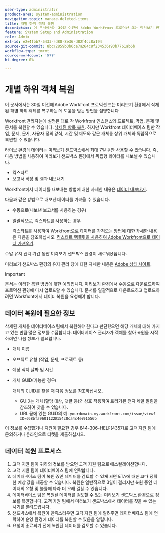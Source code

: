```yaml
---
user-type: administrator
product-area: system-administration
navigation-topic: manage-deleted-items
title: 개별 하위 객체 복원
description: 이 문서에서는 30일 이전에 Adobe Workfront 프로덕션 또는 미리보기 환경에서 삭제된 개별 하위 객체를 복구하는 데 도움을 받는 방법을 설명합니다.
feature: System Setup and Administration
role: Admin
exl-id: e2e4fbb7-5433-4d88-8e36-d82f4cc8a194
source-git-commit: 8bcc2859b3b6ce7a264c8f234536a93b7761ab6b
workflow-type: tm+mt
source-wordcount: '578'
ht-degree: 0%

---
```


# 개별 하위 객체 복원

이 문서에서는 30일 이전에 Adobe Workfront 프로덕션 또는 미리보기 환경에서 삭제된 개별 하위 객체를 복구하는 데 도움을 받는 방법을 설명합니다.

Workfront 관리자는에 설명된 대로 각 Workfront 인스턴스의 프로젝트, 작업, 문제 및 문서를 복원할 수 있습니다. [삭제된 항목 복원](../../../administration-and-setup/manage-workfront/manage-deleted-items/restore-deleted-items.md). 하지만 Workfront 데이터베이스 팀만 작업, 문제, 문서, 사용자 정의 양식, 시간 및 메모와 같은 개체를 상위 개체와 독립적으로 복원할 수 있습니다.

라이브 환경의 데이터는 미리보기 샌드박스에서 최대 7일 동안 사용할 수 있습니다. 즉, 다음 방법을 사용하여 미리보기 샌드박스 환경에서 독립형 데이터를 내보낼 수 있습니다.

* 킥스타트
* 보고서 작성 및 결과 내보내기

Workfront에서 데이터를 내보내는 방법에 대한 자세한 내용은 [데이터 내보내기](../../../reports-and-dashboards/reports/creating-and-managing-reports/export-data.md).

다음과 같은 방법으로 내보낸 데이터를 가져올 수 있습니다.

* 수동으로(내보낸 보고서를 사용하는 경우)
* 일괄적으로, 킥스타트를 사용하는 경우

   킥스타트를 사용하여 Workfront으로 데이터를 가져오는 방법에 대한 자세한 내용은 다음을 참조하십시오. [킥스타트 템플릿을 사용하여 Adobe Workfront으로 데이터 가져오기](../../../administration-and-setup/manage-workfront/using-kick-starts/import-data-via-kickstarts.md).

주말 유지 관리 기간 동안 미리보기 샌드박스 환경이 새로워졌습니다.

미리보기 샌드박스 환경의 유지 관리 창에 대한 자세한 내용은 [Adobe 상태 사이트](https://status.adobe.com).

>[!IMPORTANT]
>
>문서는 이러한 복원 방법에 대한 예외입니다. 미리보기 환경에서 수동으로 다운로드하여 프로덕션 환경에 다시 업로드할 수 있습니다. 문서를 일괄적으로 다운로드하고 업로드하려면 Workfront에서 데이터 복원을 요청해야 합니다.

## 데이터 복원에 필요한 정보

삭제된 개체를 데이터베이스 팀에서 복원해야 한다고 판단했으면 해당 개체에 대해 가지고 있는 만큼 많은 정보를 수집합니다. 데이터베이스 관리자가 객체를 찾아 복원을 시작하려면 다음 정보가 필요합니다.

* 개체 이름
* 오브젝트 유형 (작업, 문제, 프로젝트 등)
* 예상 삭제 날짜 및 시간
* 개체 GUID(가능한 경우)

   개체의 GUID를 찾을 때 다음 정보를 참조하십시오.

   * GUID는 개체(할당 대상, 댓글 등)와 상호 작용하여 트리거된 전자 메일 알림을 참조하여 찾을 수 있습니다.
   * URL 끝에 있는 GUID의 예: `yourdomain.my.workfront.com/issue/view?ID=568bfa96011220154c8ca4c4e691556b`

이 정보를 수집했거나 지원이 필요한 경우 844-306-HELP(4357)로 고객 지원 팀에 문의하거나 온라인으로 티켓을 제출하십시오.

## 데이터 복원 프로세스

1. 고객 지원 팀이 귀하의 정보를 받으면 고객 지원 팀으로 에스컬레이션합니다.
1. 고객 지원 팀이 데이터베이스 팀에 연락합니다.
1. 데이터베이스 팀이 복원 중인 데이터를 검토할 수 있게 되면 ETA에 대한 보다 정확한 예상 값을 제공할 수 있습니다. 복원은 일반적으로 3일이 걸리지만 복원 중인 데이터의 유형 및 볼륨에 따라 더 오래 걸릴 수 있습니다.
1. 데이터베이스 팀은 복원된 데이터를 검토할 수 있는 미리보기 샌드박스 환경으로 정보를 복원합니다. 고객 지원 팀에서 미리보기 샌드박스에서 데이터를 찾을 수 있는 시기를 알려드립니다.
1. 샌드박스에서 복원이 만족스러우면 고객 지원 팀에 알려주면 데이터베이스 팀에 연락하여 운영 환경에 데이터를 복원할 수 있음을 알립니다.
1. 요청이 종료되기 전에 복원된 데이터를 검토할 수 있습니다.
